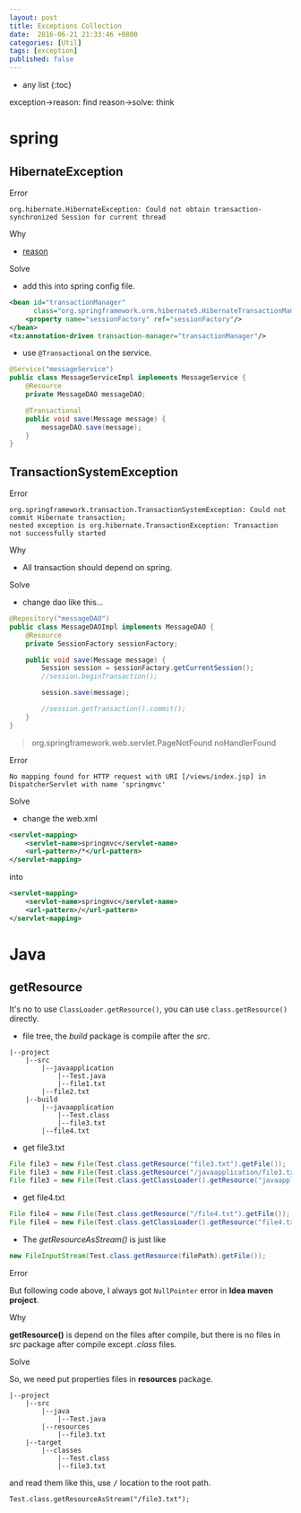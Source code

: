 ```yaml
---
layout: post
title: Exceptions Collection
date:  2016-06-21 21:33:46 +0800
categories: [Util]
tags: [exception]
published: false
---
```


* any list
{:toc}

<uml>
    exception->reason: find
    reason->solve: think
</uml>


# spring


## HibernateException

<label class="label label-danger">Error</label>

```
org.hibernate.HibernateException: Could not obtain transaction-synchronized Session for current thread
```

<label class="label label-info">Why</label>

- [reason](http://www.yihaomen.com/article/java/466.htm)


<label class="label label-success">Solve</label>

- add this into spring config file.

```xml
<bean id="transactionManager"
      class="org.springframework.orm.hibernate5.HibernateTransactionManager">
    <property name="sessionFactory" ref="sessionFactory"/>
</bean>
<tx:annotation-driven transaction-manager="transactionManager"/>
```

- use ```@Transactional``` on the service.

```java
@Service("messageService")
public class MessageServiceImpl implements MessageService {
    @Resource
    private MessageDAO messageDAO;

    @Transactional
    public void save(Message message) {
        messageDAO.save(message);
    }
}
```


## TransactionSystemException

<label class="label label-danger">Error</label>

```
org.springframework.transaction.TransactionSystemException: Could not commit Hibernate transaction;
nested exception is org.hibernate.TransactionException: Transaction not successfully started
```

<label class="label label-info">Why</label>

- All transaction should depend on spring.

<label class="label label-success">Solve</label>

- change dao like this...

```java
@Repository("messageDAO")
public class MessageDAOImpl implements MessageDAO {
    @Resource
    private SessionFactory sessionFactory;

    public void save(Message message) {
        Session session = sessionFactory.getCurrentSession();
        //session.beginTransaction();

        session.save(message);

        //session.getTransaction().commit();
    }
}
```

> org.springframework.web.servlet.PageNotFound noHandlerFound

<label class="label label-danger">Error</label>

```
No mapping found for HTTP request with URI [/views/index.jsp] in DispatcherServlet with name 'springmvc'
```

<label class="label label-success">Solve</label>

- change the web.xml

```xml
<servlet-mapping>
    <servlet-name>springmvc</servlet-name>
    <url-pattern>/*</url-pattern>
</servlet-mapping>
```

into

```xml
<servlet-mapping>
    <servlet-name>springmvc</servlet-name>
    <url-pattern>/</url-pattern>
</servlet-mapping>
```

# Java

## getResource

It's no to use ```ClassLoader.getResource()```, you can use ```class.getResource()``` directly.

- file tree, the *build* package is compile after the *src*.

```
|--project
    |--src
        |--javaapplication
            |--Test.java
            |--file1.txt
        |--file2.txt
    |--build
        |--javaapplication
            |--Test.class
            |--file3.txt
        |--file4.txt
```

- get file3.txt

```java
File file3 = new File(Test.class.getResource("file3.txt").getFile());
File file3 = new File(Test.class.getResource("/javaapplication/file3.txt").getFile());
File file3 = new File(Test.class.getClassLoader().getResource("javaapplication/file3.txt").getFile());
```

- get file4.txt

```java
File file4 = new File(Test.class.getResource("/file4.txt").getFile());
File file4 = new File(Test.class.getClassLoader().getResource("file4.txt").getFile());
```

- The *getResourceAsStream()* is just like

```java
new FileInputStream(Test.class.getResource(filePath).getFile());
```

<label class="label label-danger">Error</label>

But following code above, I always got ```NullPointer``` error in **Idea maven project**.

<label class="label label-info">Why</label>

**getResource()** is depend on the files after compile, but there is no files in *src* package after compile except *.class* files.

<label class="label label-success">Solve</label>

So, we need put properties files in **resources** package.

```
|--project
    |--src
        |--java
            |--Test.java
        |--resources
            |--file3.txt
    |--target
        |--classes
            |--Test.class
            |--file3.txt
```

and read them like this, use <kbd>/</kbd> location to the root path.

```
Test.class.getResourceAsStream("/file3.txt");
```



